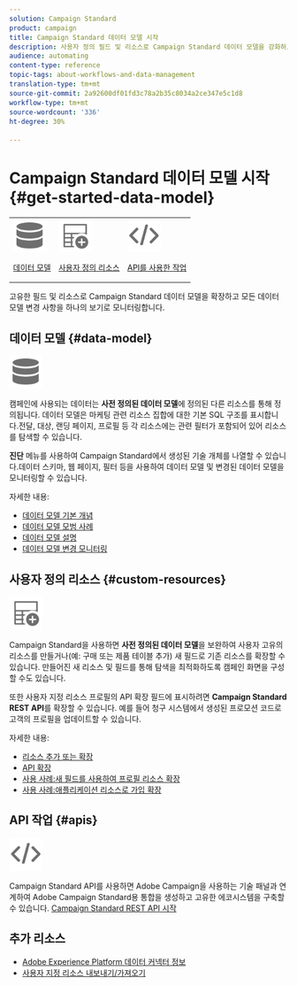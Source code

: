 ```yaml
---
solution: Campaign Standard
product: campaign
title: Campaign Standard 데이터 모델 시작
description: 사용자 정의 필드 및 리소스로 Campaign Standard 데이터 모델을 강화하고 REST API를 확장하여 확장된 필드를 표시할 수 있습니다.
audience: automating
content-type: reference
topic-tags: about-workflows-and-data-management
translation-type: tm+mt
source-git-commit: 2a92600df01fd3c78a2b35c8034a2ce347e5c1d8
workflow-type: tm+mt
source-wordcount: '336'
ht-degree: 30%

---
```



# Campaign Standard 데이터 모델 시작 {#get-started-data-model}

<table>
<tr>
<td><img src="assets/do-not-localize/icon_datamodel.svg" width="60px"><p><a href="#data-model">데이터 모델</a></p></td>
<td><img src="assets/do-not-localize/icon_custom.svg" width="60px"><p><a href="#custom-resources">사용자 정의 리소스</a></p></td><td><img src="assets/do-not-localize/icon_api.svg" width="60px"><p><a href="#custom-resources">API를 사용한 작업</a></p></td></tr>
</table>

고유한 필드 및 리소스로 Campaign Standard 데이터 모델을 확장하고 모든 데이터 모델 변경 사항을 하나의 보기로 모니터링합니다.

## 데이터 모델 {#data-model}

<img src="assets/do-not-localize/icon_datamodel.svg" width="60px">

캠페인에 사용되는 데이터는 **사전 정의된 데이터 모델**&#x200B;에 정의된 다른 리소스를 통해 정의됩니다. 데이터 모델은 마케팅 관련 리소스 집합에 대한 기본 SQL 구조를 표시합니다.전달, 대상, 랜딩 페이지, 프로필 등 각 리소스에는 관련 필터가 포함되어 있어 리소스를 탐색할 수 있습니다.

**진단** 메뉴를 사용하여 Campaign Standard에서 생성된 기술 개체를 나열할 수 있습니다.데이터 스키마, 웹 페이지, 필터 등을 사용하여 데이터 모델 및 변경된 데이터 모델을 모니터링할 수 있습니다.

자세한 내용:

* [데이터 모델 기본 개념](../../developing/using/data-model-concepts.md)
* [데이터 모델 모범 사례](../../developing/using/data-model-best-practices.md)
* [데이터 모델 설명](../../developing/using/datamodel-introduction.md)
* [데이터 모델 변경 모니터링](../../developing/using/monitoring-data-model-changes.md)

## 사용자 정의 리소스 {#custom-resources}

<img src="assets/do-not-localize/icon_custom.svg" width="60px">

Campaign Standard을 사용하면 **사전 정의된 데이터 모델**&#x200B;을 보완하여 사용자 고유의 리소스를 만들거나(예: 구매 또는 제품 테이블 추가) 새 필드로 기존 리소스를 확장할 수 있습니다. 만들어진 새 리소스 및 필드를 통해 탐색을 최적화하도록 캠페인 화면을 구성할 수도 있습니다.

또한 사용자 지정 리소스 프로필의 API 확장 필드에 표시하려면 **Campaign Standard REST API**&#x200B;를 확장할 수 있습니다. 예를 들어 청구 시스템에서 생성된 프로모션 코드로 고객의 프로필을 업데이트할 수 있습니다.

자세한 내용:

* [리소스 추가 또는 확장](../../developing/using/key-steps-to-add-a-resource.md)
* [API 확장](../../developing/using/about-extending-the-api.md)
* [사용 사례:새 필드를 사용하여 프로필 리소스 확장](../../developing/using/extending-the-profile-resource-with-a-new-field.md)
* [사용 사례:애플리케이션 리소스로 가입 확장](../../developing/using/extending-the-subscriptions-to-an-application-resource.md)

## API 작업 {#apis}

<img src="assets/do-not-localize/icon_api.svg" width="60px">

Campaign Standard API를 사용하면 Adobe Campaign을 사용하는 기술 패널과 연계하여 Adobe Campaign Standard용 통합을 생성하고 고유한 에코시스템을 구축할 수 있습니다. [Campaign Standard REST API 시작](../../api/using/get-started-apis.md)

## 추가 리소스

* [Adobe Experience Platform 데이터 커넥터 정보](../../developing/using/aep-about-data-connector.md)
* [사용자 지정 리소스 내보내기/가져오기](https://helpx.adobe.com/campaign/kb/acs-get-started-with-cusres.html)
